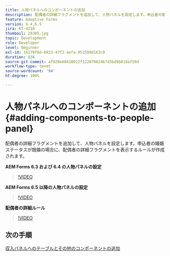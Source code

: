 ```yaml
---
title: 人物パネルへのコンポーネントの追加
description: 配偶者の詳細フラグメントを追加して、人物パネルを設定します。申込者の婚姻ステータスが既婚の場合に、配偶者の詳細フラグメントを表示するルールが作成されます。
feature: Adaptive Forms
version: 6.4,6.5
jira: KT-4210
thumbail: 28385.jpg
topic: Development
role: Developer
level: Beginner
exl-id: 16170f0d-6933-47f2-aefa-951599d163c0
duration: 636
source-git-commit: af928e60410022f12207082467d3bd9b818af59d
workflow-type: tm+mt
source-wordcount: '94'
ht-degree: 100%

---
```


# 人物パネルへのコンポーネントの追加 {#adding-components-to-people-panel}

配偶者の詳細フラグメントを追加して、人物パネルを設定します。申込者の婚姻ステータスが既婚の場合に、配偶者の詳細フラグメントを表示するルールが作成されます。

**AEM Forms 6.3 および 6.4 の人物パネルの設定**

>[!VIDEO](https://video.tv.adobe.com/v/22193?quality=12&learn=on)

**AEM Forms 6.5 以降の人物パネルの設定**

>[!VIDEO](https://video.tv.adobe.com/v/28385?quality=12&learn=on)

**配偶者の詳細ルール**

>[!VIDEO](https://video.tv.adobe.com/v/22195?quality=12&learn=on)

## 次の手順

[収入パネルへのテーブルとその他のコンポーネントの追加](./adding-table-to-income-panel.md)
